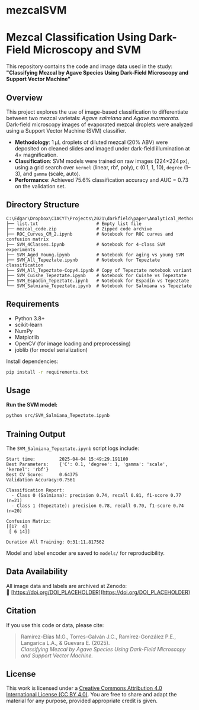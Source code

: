 # mezcalSVM
# Mezcal Classification Using Dark-Field Microscopy and SVM

This repository contains the code and image data used in the study:  
**"Classifying Mezcal by Agave Species Using Dark-Field Microscopy and Support Vector Machine"**

## Overview

This project explores the use of image-based classification to differentiate between two mezcal varietals: *Agave salmiana* and *Agave marmorata*. Dark-field microscopy images of evaporated mezcal droplets were analyzed using a Support Vector Machine (SVM) classifier.

- **Methodology**: 1 μL droplets of diluted mezcal (20% ABV) were deposited on cleaned slides and imaged under dark-field illumination at 4× magnification.
- **Classification**: SVM models were trained on raw images (224×224 px), using a grid search over `kernel` (linear, rbf, poly), `C` (0.1, 1, 10), `degree` (1–3), and `gamma` (scale, auto).
- **Performance**: Achieved 75.6% classification accuracy and AUC = 0.73 on the validation set.

## Directory Structure

```plaintext
C:\Edgar\Dropbox\CIACYT\Projects\2021\darkfield\paper\Analytical_Methods\code
├── list.txt                      # Empty list file
├── mezcal_code.zip               # Zipped code archive
├── ROC_Curves_CM_2.ipynb         # Notebook for ROC curves and confusion matrix
├── SVM_4Classes.ipynb            # Notebook for 4-class SVM experiments
├── SVM_Aged_Young.ipynb          # Notebook for aging vs young SVM
├── SVM_All_Tepeztate.ipynb       # Notebook for Tepeztate classification
├── SVM_All_Tepeztate-Copy4.ipynb # Copy of Tepeztate notebook variant
├── SVM_Cuishe_Tepeztate.ipynb    # Notebook for Cuishe vs Tepeztate
├── SVM_Espadin_Tepeztate.ipynb   # Notebook for Espadín vs Tepeztate
└── SVM_Salmiana_Tepeztate.ipynb  # Notebook for Salmiana vs Tepeztate
```

## Requirements

- Python 3.8+
- scikit-learn
- NumPy
- Matplotlib
- OpenCV (for image loading and preprocessing)
- joblib (for model serialization)

Install dependencies:

```bash
pip install -r requirements.txt
```

## Usage

**Run the SVM model:**
   ```bash
   python src/SVM_Salmiana_Tepeztate.ipynb
   ```

## Training Output

The `SVM_Salmiana_Tepeztate.ipynb` script logs include:

```text
Start time:         2025-04-04 15:49:29.191100
Best Parameters:    {'C': 0.1, 'degree': 1, 'gamma': 'scale', 'kernel': 'rbf'}
Best CV Score:      0.64375
Validation Accuracy:0.7561

Classification Report:
  - Class 0 (Salmiana): precision 0.74, recall 0.81, f1-score 0.77 (n=21)
  - Class 1 (Tepeztate): precision 0.78, recall 0.70, f1-score 0.74 (n=20)

Confusion Matrix:
[[17  4]
 [ 6 14]]

Duration All Training: 0:31:11.817562
```

Model and label encoder are saved to `models/` for reproducibility.

## Data Availability

All image data and labels are archived at Zenodo:  
🔗 [https://doi.org/DOI_PLACEHOLDER](https://doi.org/DOI_PLACEHOLDER)

## Citation

If you use this code or data, please cite:

> Ramírez-Elías M.G., Torres-Galván J.C., Ramírez-González P.E., Langarica L.A., & Guevara E. (2025).  
> *Classifying Mezcal by Agave Species Using Dark-Field Microscopy and Support Vector Machine.*

## License

This work is licensed under a [Creative Commons Attribution 4.0 International License (CC BY 4.0)](https://creativecommons.org/licenses/by/4.0/). You are free to share and adapt the material for any purpose, provided appropriate credit is given.
